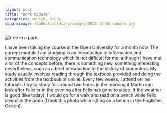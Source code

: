 ```yaml
---
layout: post
title: "Work update"
categories: munich, study
squareimage: /sabbaticaldiary/images/2023-11-01-square.jpg
---
```

<img src="/sabbaticaldiary/images/2023-11-01.jpg" alt="tree in a park" class="center">

I have been taking my course at the Open University for a month now. The current module I am studying is an introduction to information and communication technology which is not difficult for me; although I have met a lot of the concepts before, there is something new, something interesting nevertheless, such as a brief introduction to the history of computers. My study usually involves reading through the textbook provided and doing the activities from the textbook or online. Every few weeks, I attend online tutorials. I try to study for around two hours in the morning if Martin can look after Felix or in the evening after Felix has gone to sleep. If the weather is good (like today), I would go for a walk and read on a bench while Felix sleeps in the pram (I took this photo while sitting on a bench in the Englisher Garten).
